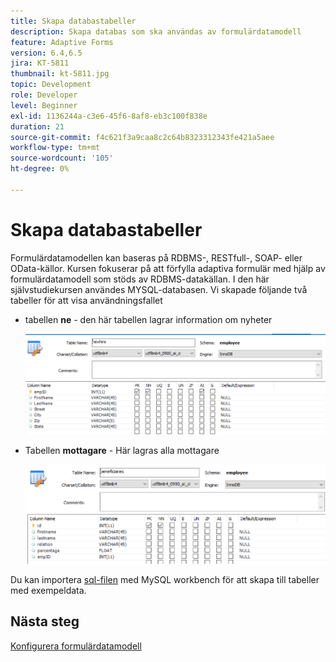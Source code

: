 ```yaml
---
title: Skapa databastabeller
description: Skapa databas som ska användas av formulärdatamodell
feature: Adaptive Forms
version: 6.4,6.5
jira: KT-5811
thumbnail: kt-5811.jpg
topic: Development
role: Developer
level: Beginner
exl-id: 1136244a-c3e6-45f6-8af8-eb3c100f838e
duration: 21
source-git-commit: f4c621f3a9caa8c2c64b8323312343fe421a5aee
workflow-type: tm+mt
source-wordcount: '105'
ht-degree: 0%

---
```


# Skapa databastabeller

Formulärdatamodellen kan baseras på RDBMS-, RESTfull-, SOAP- eller OData-källor. Kursen fokuserar på att förfylla adaptiva formulär med hjälp av formulärdatamodell som stöds av RDBMS-datakällan. I den här självstudiekursen användes MYSQL-databasen. Vi skapade följande två tabeller för att visa användningsfallet

* tabellen **ne** - den här tabellen lagrar information om nyheter

  ![Nwire](assets/newhire-table.png)


* Tabellen **mottagare** - Här lagras alla mottagare

  ![mottagare](assets/beneficiaries-table.png)

Du kan importera [sql-filen](assets/db-schema.sql) med MySQL workbench för att skapa till tabeller med exempeldata.

## Nästa steg

[Konfigurera formulärdatamodell](./configuring-form-data-model.md)
